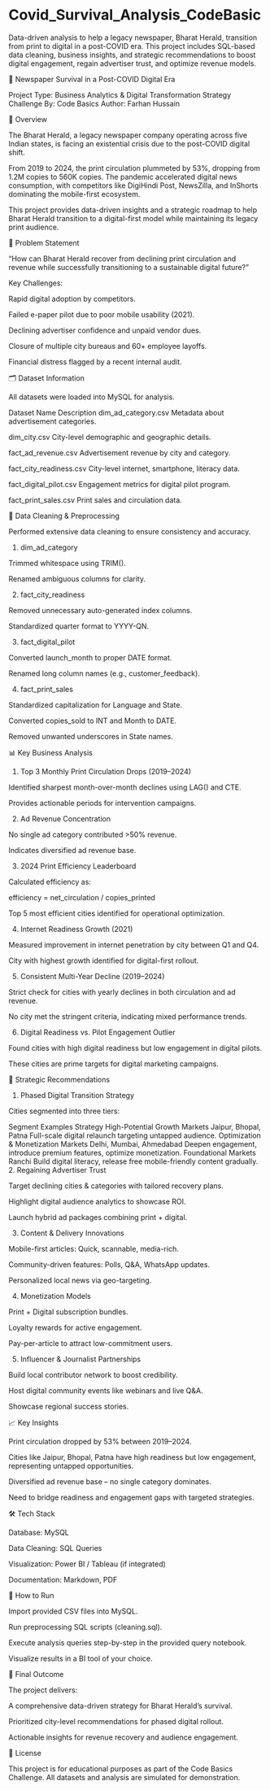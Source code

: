 # Covid_Survival_Analysis_CodeBasic
Data-driven analysis to help a legacy newspaper, Bharat Herald, transition from print to digital in a post-COVID era. This project includes SQL-based data cleaning, business insights, and strategic recommendations to boost digital engagement, regain advertiser trust, and optimize revenue models.


📰 Newspaper Survival in a Post-COVID Digital Era

Project Type: Business Analytics & Digital Transformation Strategy
Challenge By: Code Basics
Author: Farhan Hussain

📌 Overview

The Bharat Herald, a legacy newspaper company operating across five Indian states, is facing an existential crisis due to the post-COVID digital shift.

From 2019 to 2024, the print circulation plummeted by 53%, dropping from 1.2M copies to 560K copies.
The pandemic accelerated digital news consumption, with competitors like DigiHindi Post, NewsZilla, and InShorts dominating the mobile-first ecosystem.

This project provides data-driven insights and a strategic roadmap to help Bharat Herald transition to a digital-first model while maintaining its legacy print audience.

🎯 Problem Statement

“How can Bharat Herald recover from declining print circulation and revenue while successfully transitioning to a sustainable digital future?”

Key Challenges:

Rapid digital adoption by competitors.

Failed e-paper pilot due to poor mobile usability (2021).

Declining advertiser confidence and unpaid vendor dues.

Closure of multiple city bureaus and 60+ employee layoffs.

Financial distress flagged by a recent internal audit.

🗂 Dataset Information

All datasets were loaded into MySQL for analysis.

Dataset Name	Description
dim_ad_category.csv	      Metadata about advertisement categories.

dim_city.csv	            City-level demographic and geographic details.

fact_ad_revenue.csv	      Advertisement revenue by city and category.

fact_city_readiness.csv	  City-level internet, smartphone, literacy data.

fact_digital_pilot.csv     Engagement metrics for digital pilot program.

fact_print_sales.csv	     Print sales and circulation data.

🔧 Data Cleaning & Preprocessing

Performed extensive data cleaning to ensure consistency and accuracy.

1. dim_ad_category

Trimmed whitespace using TRIM().

Renamed ambiguous columns for clarity.

2. fact_city_readiness

Removed unnecessary auto-generated index columns.

Standardized quarter format to YYYY-QN.

3. fact_digital_pilot

Converted launch_month to proper DATE format.

Renamed long column names (e.g., customer_feedback).

4. fact_print_sales

Standardized capitalization for Language and State.

Converted copies_sold to INT and Month to DATE.

Removed unwanted underscores in State names.

📊 Key Business Analysis
1. Top 3 Monthly Print Circulation Drops (2019–2024)

Identified sharpest month-over-month declines using LAG() and CTE.

Provides actionable periods for intervention campaigns.

2. Ad Revenue Concentration

No single ad category contributed >50% revenue.

Indicates diversified ad revenue base.

3. 2024 Print Efficiency Leaderboard

Calculated efficiency as:

efficiency = net_circulation / copies_printed


Top 5 most efficient cities identified for operational optimization.

4. Internet Readiness Growth (2021)

Measured improvement in internet penetration by city between Q1 and Q4.

City with highest growth identified for digital-first rollout.

5. Consistent Multi-Year Decline (2019–2024)

Strict check for cities with yearly declines in both circulation and ad revenue.

No city met the stringent criteria, indicating mixed performance trends.

6. Digital Readiness vs. Pilot Engagement Outlier

Found cities with high digital readiness but low engagement in digital pilots.

These cities are prime targets for digital marketing campaigns.

🧩 Strategic Recommendations
1. Phased Digital Transition Strategy

Cities segmented into three tiers:

Segment	Examples	Strategy
High-Potential Growth Markets	Jaipur, Bhopal, Patna	Full-scale digital relaunch targeting untapped audience.
Optimization & Monetization Markets	Delhi, Mumbai, Ahmedabad	Deepen engagement, introduce premium features, optimize monetization.
Foundational Markets	Ranchi	Build digital literacy, release free mobile-friendly content gradually.
2. Regaining Advertiser Trust

Target declining cities & categories with tailored recovery plans.

Highlight digital audience analytics to showcase ROI.

Launch hybrid ad packages combining print + digital.

3. Content & Delivery Innovations

Mobile-first articles: Quick, scannable, media-rich.

Community-driven features: Polls, Q&A, WhatsApp updates.

Personalized local news via geo-targeting.

4. Monetization Models

Print + Digital subscription bundles.

Loyalty rewards for active engagement.

Pay-per-article to attract low-commitment users.

5. Influencer & Journalist Partnerships

Build local contributor network to boost credibility.

Host digital community events like webinars and live Q&A.

Showcase regional success stories.

📈 Key Insights

Print circulation dropped by 53% between 2019–2024.

Cities like Jaipur, Bhopal, Patna have high readiness but low engagement, representing untapped opportunities.

Diversified ad revenue base – no single category dominates.

Need to bridge readiness and engagement gaps with targeted strategies.

🛠 Tech Stack

Database: MySQL

Data Cleaning: SQL Queries

Visualization: Power BI / Tableau (if integrated)

Documentation: Markdown, PDF

🚀 How to Run

Import provided CSV files into MySQL.

Run preprocessing SQL scripts (cleaning.sql).

Execute analysis queries step-by-step in the provided query notebook.

Visualize results in a BI tool of your choice.

📌 Final Outcome

The project delivers:

A comprehensive data-driven strategy for Bharat Herald’s survival.

Prioritized city-level recommendations for phased digital rollout.

Actionable insights for revenue recovery and audience engagement.

📜 License

This project is for educational purposes as part of the Code Basics Challenge.
All datasets and analysis are simulated for demonstration.
